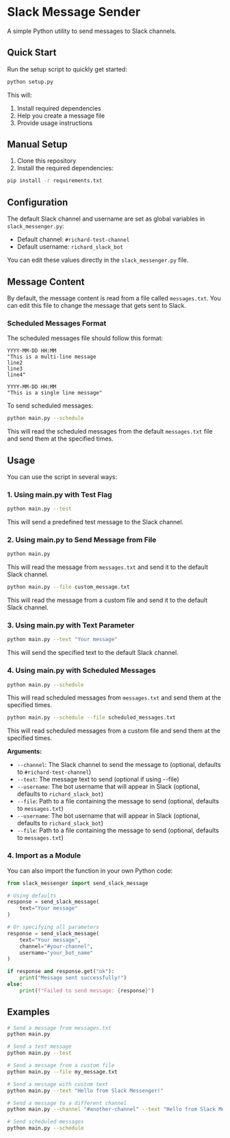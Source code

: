 # Slack Message Sender

A simple Python utility to send messages to Slack channels.

## Quick Start

Run the setup script to quickly get started:

```bash
python setup.py
```

This will:
1. Install required dependencies
2. Help you create a message file
3. Provide usage instructions

## Manual Setup

1. Clone this repository
2. Install the required dependencies:

```bash
pip install -r requirements.txt
```

## Configuration

The default Slack channel and username are set as global variables in `slack_messenger.py`:
- Default channel: `#richard-test-channel`
- Default username: `richard_slack_bot`

You can edit these values directly in the `slack_messenger.py` file.

## Message Content

By default, the message content is read from a file called `messages.txt`. You can edit this file to change the message that gets sent to Slack.

### Scheduled Messages Format

The scheduled messages file should follow this format:

```
YYYY-MM-DD HH:MM
"This is a multi-line message
line2
line3
line4"

YYYY-MM-DD HH:MM
"This is a single line message"
```

To send scheduled messages:

```bash
python main.py --schedule
```

This will read the scheduled messages from the default `messages.txt` file and send them at the specified times.

## Usage

You can use the script in several ways:

### 1. Using main.py with Test Flag

```bash
python main.py --test
```

This will send a predefined test message to the Slack channel.

### 2. Using main.py to Send Message from File

```bash
python main.py
```

This will read the message from `messages.txt` and send it to the default Slack channel.

```bash
python main.py --file custom_message.txt
```

This will read the message from a custom file and send it to the default Slack channel.

### 3. Using main.py with Text Parameter

```bash
python main.py --text "Your message"
```

This will send the specified text to the default Slack channel.

### 4. Using main.py with Scheduled Messages

```bash
python main.py --schedule
```

This will read scheduled messages from `messages.txt` and send them at the specified times.

```bash
python main.py --schedule --file scheduled_messages.txt
```

This will read scheduled messages from a custom file and send them at the specified times.

**Arguments:**
- `--channel`: The Slack channel to send the message to (optional, defaults to `#richard-test-channel`)
- `--text`: The message text to send (optional if using --file)
- `--username`: The bot username that will appear in Slack (optional, defaults to `richard_slack_bot`)
- `--file`: Path to a file containing the message to send (optional, defaults to `messages.txt`)
- `--username`: The bot username that will appear in Slack (optional, defaults to `richard_slack_bot`)
- `--file`: Path to a file containing the message to send (optional, defaults to `messages.txt`)

### 4. Import as a Module

You can also import the function in your own Python code:

```python
from slack_messenger import send_slack_message

# Using defaults
response = send_slack_message(
    text="Your message"
)

# Or specifying all parameters
response = send_slack_message(
    text="Your message",
    channel="#your-channel",
    username="your_bot_name"
)

if response and response.get("ok"):
    print("Message sent successfully!")
else:
    print(f"Failed to send message: {response}")
```

## Examples

```bash
# Send a message from messages.txt
python main.py

# Send a test message
python main.py --test

# Send a message from a custom file
python main.py --file my_message.txt

# Send a message with custom text
python main.py --text "Hello from Slack Messenger!"

# Send a message to a different channel
python main.py --channel "#another-channel" --text "Hello from Slack Messenger!"

# Send scheduled messages
python main.py --schedule
```
